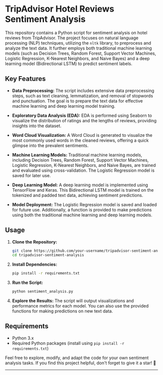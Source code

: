 

# TripAdvisor Hotel Reviews Sentiment Analysis

This repository contains a Python script for sentiment analysis on hotel reviews from TripAdvisor. The project focuses on natural language processing (NLP) techniques, utilizing the `nltk` library, to preprocess and analyze the text data. It further employs both traditional machine learning models (such as Decision Trees, Random Forest, Support Vector Machines, Logistic Regression, K-Nearest Neighbors, and Naive Bayes) and a deep learning model (Bidirectional LSTM) to predict sentiment labels.

## Key Features

- **Data Preprocessing:** The script includes extensive data preprocessing steps, such as text cleaning, lemmatization, and removal of stopwords and punctuation. The goal is to prepare the text data for effective machine learning and deep learning model training.

- **Exploratory Data Analysis (EDA):** EDA is performed using Seaborn to visualize the distribution of ratings and the lengths of reviews, providing insights into the dataset.

- **Word Cloud Visualization:** A Word Cloud is generated to visualize the most commonly used words in the cleaned reviews, offering a quick glimpse into the prevalent sentiments.

- **Machine Learning Models:** Traditional machine learning models, including Decision Trees, Random Forest, Support Vector Machines, Logistic Regression, K-Nearest Neighbors, and Naive Bayes, are trained and evaluated using cross-validation. The Logistic Regression model is saved for later use.

- **Deep Learning Model:** A deep learning model is implemented using TensorFlow and Keras. This Bidirectional LSTM model is trained on the tokenized and padded text data, achieving sentiment predictions.

- **Model Deployment:** The Logistic Regression model is saved and loaded for future use. Additionally, a function is provided to make predictions using both the traditional machine learning and deep learning models.

## Usage

1. **Clone the Repository:**
   ```bash
   git clone https://github.com/your-username/tripadvisor-sentiment-analysis.git
   cd tripadvisor-sentiment-analysis
   ```

2. **Install Dependencies:**
   ```bash
   pip install -r requirements.txt
   ```

3. **Run the Script:**
   ```bash
   python sentiment_analysis.py
   ```

4. **Explore the Results:**
   The script will output visualizations and performance metrics for each model. You can also use the provided functions for making predictions on new text data.

## Requirements

- Python 3.x
- Required Python packages (install using `pip install -r requirements.txt`)

Feel free to explore, modify, and adapt the code for your own sentiment analysis tasks. If you find this project helpful, don't forget to give it a star! 🌟

---

